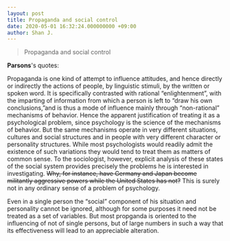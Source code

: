 ```yaml
---
layout: post
title: Propaganda and social control
date: 2020-05-01 16:32:24.000000000 +09:00
author: Shan J.
---
```


> Propaganda and social control

**Parsons**'s quotes:

Propaganda is one kind of attempt to influence attitudes, and hence directly or indirectly the actions of people, by linguistic stimuli, by the written or spoken word. It is specifically contrasted with rational “enlightenment”, with the imparting of information from which a person is left to “draw his own conclusions,”and is thus a mode of influence mainly through “non-rational” mechanisms of behavior. Hence the apparent justification of treating it as a psychological problem, since psychology is the science of the mechanisms of behavior. But the same mechanisms operate in very different situations, cultures and social structures and in people with very different character or personality structures. While most psychologists would readily admit the existence of such variations they would tend to treat them as matters of common sense. To the sociologist, however, explicit analysis of these states of the social system provides precisely the problems he is interested in investigating. ~~Why, for instance, have  Germany and Japan become militantly aggressive powers while the United States has not?~~ This is surely not in any ordinary sense of a problem of psychology.

Even in a single person the “social” component of his situation and personality cannot be ignored, although for some purposes it need not be treated as a set of variables. But most propganda is oriented to the influencing of not of single persons, but of large numbers in such a way that its effectiveness will lead to an appreciable alteration.
